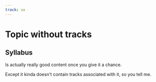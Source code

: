 ```yaml
---
track: ux
---
```


# Topic without tracks

## Syllabus

Is actually really good content once you give it a chance.

Except it kinda doesn't contain tracks associated with it, so you tell me.
